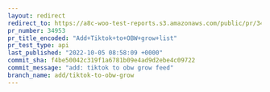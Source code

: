 ```yaml
---
layout: redirect
redirect_to: https://a8c-woo-test-reports.s3.amazonaws.com/public/pr/34953/api/index.html
pr_number: 34953
pr_title_encoded: "Add+Tiktok+to+OBW+grow+list"
pr_test_type: api
last_published: "2022-10-05 08:58:09 +0000"
commit_sha: f4be50042c319f1a6781b09e4ad9d2ebe4c09722
commit_message: "add: tiktok to obw grow feed"
branch_name: add/tiktok-to-obw-grow
---
```

